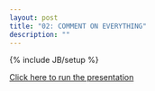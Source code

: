 ```yaml
---
layout: post
title: "02: COMMENT ON EVERYTHING"
description: ""
---
```

{% include JB/setup %}

[Click here to run the presentation](02_comment_on_everything/00.html)
